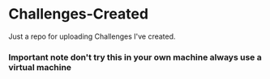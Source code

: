 # Challenges-Created
Just a repo for uploading Challenges I've created.
### Important note don't try this in your own machine always use a virtual machine

